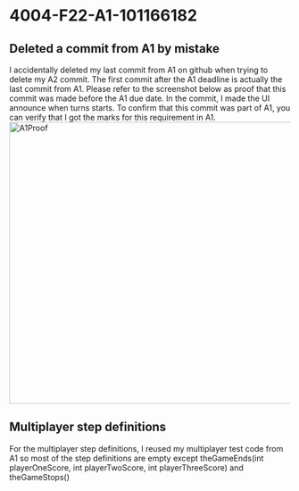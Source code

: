 # 4004-F22-A1-101166182
## Deleted a commit from A1 by mistake
I accidentally deleted my last commit from A1 on github when trying to delete my A2 commit. The first commit after the A1 deadline is actually the last commit from A1. Please refer to the screenshot below as proof that this commit was made before the A1 due date. In the commit, I made the UI announce when turns starts. To confirm that this commit was part of A1, you can verify that I got the marks for this requirement in A1. \
<img width="505" alt="A1Proof" src="https://user-images.githubusercontent.com/51683551/201492793-16886964-36c5-4ec5-a580-96362988c0e1.png">

## Multiplayer step definitions
For the multiplayer step definitions, I reused my multiplayer test code from A1 so most of the step definitions are empty except theGameEnds(int playerOneScore, int playerTwoScore, int playerThreeScore) and theGameStops()
